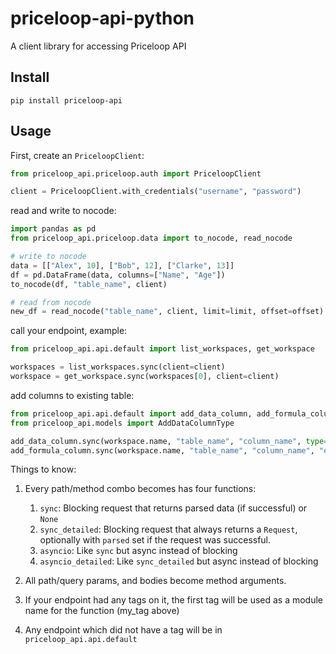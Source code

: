# priceloop-api-python
A client library for accessing Priceloop API

## Install
```
pip install priceloop-api
```

## Usage
First, create an
`PriceloopClient`:

```python
from priceloop_api.priceloop.auth import PriceloopClient

client = PriceloopClient.with_credentials("username", "password")
```

read and write to nocode:

```python
import pandas as pd
from priceloop_api.priceloop.data import to_nocode, read_nocode

# write to nocode
data = [["Alex", 10], ["Bob", 12], ["Clarke", 13]]
df = pd.DataFrame(data, columns=["Name", "Age"])
to_nocode(df, "table_name", client)

# read from nocode
new_df = read_nocode("table_name", client, limit=limit, offset=offset)
```

call your endpoint, example:

```python
from priceloop_api.api.default import list_workspaces, get_workspace

workspaces = list_workspaces.sync(client=client)
workspace = get_workspace.sync(workspaces[0], client=client)
```
add columns to existing table:

```python
from priceloop_api.api.default import add_data_column, add_formula_column
from priceloop_api.models import AddDataColumnType

add_data_column.sync(workspace.name, "table_name", "column_name", type=AddDataColumnType.STRING, client=client)
add_formula_column.sync(workspace.name, "table_name", "column_name", "expression", client=client)
```


Things to know:
1. Every path/method combo becomes has four functions:
    1. `sync`: Blocking request that returns parsed data (if successful) or `None`
    2. `sync_detailed`: Blocking request that always returns a `Request`, optionally with `parsed` set if the request was successful.
    3. `asyncio`: Like `sync` but async instead of blocking
    4. `asyncio_detailed`: Like `sync_detailed` but async instead of blocking

2. All path/query params, and bodies become method arguments.
3. If your endpoint had any tags on it, the first tag will be used as a module name for the function (my_tag above)
4. Any endpoint which did not have a tag will be in `priceloop_api.api.default`
